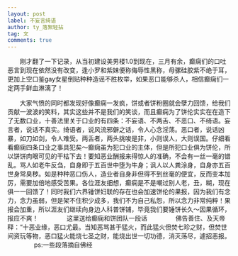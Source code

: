 ```yaml
---
layout: post
label: 不妄言绮语
author: ty_落絮轻拈
tag: 文
comments: true
---
```


　　刚才翻了一下记录，从当初建设美男楼1.0到现在，三月有余，癫痫们的口吐恶言到现在依然没有改变，逢小罗和紫妹便称侮辱性黑称，母骡硅胶紫不绝于耳，更加上空口鉴gay女星倒贴种种造谣不胜枚举，如果恶口能够杀人，相信癫痫们一定两手鲜血淋漓了！

　　大家气愤的同时都发现好像癫痫一发疯，饼或者饼粉圈就会孽力回馈，给我们贡献一波波的笑料，其实这些并不是我们的笑谈，而且癫痫为了饼伦实实在在造下了无数口业，十善法里关于口业的有四条：不妄语、不两舌、不恶口、不绮语。妄言者，说话不真实。绮语者，说风流邪僻之话，令人心念淫荡。恶口者，说话凶暴，如刀如剑，令人难受。两舌者，两头挑唆是非，小则误人，大则误国。仔细看看癫痫四条口业之事具犯矣～癫痫虽为犯口业的主体，但是所犯口业俱为饼伦，所以饼饼肉眼可见的干枯下去！要知恶业酬报来得惊人的准确，不会有一丝一毫的错乱。骂人如老牛反刍，自身即于五百世中堕为牛身；讽人以人粪涂身，自身亦五百世身常臭秽。如是种种恶口伤人，造业者自身非但得不到丝毫的便宜，反而变本加厉，需要加倍地感受苦果。各位涯友细想，癫痫是不是嘲过别人老，丑，糊，现在俱一一回馈了！同时我们六界锤饼妇联的存在也会加速饼伦的果报，因为我们有念力，念力虽弱，但是架不住积少成多，我们不为自己私怨，所以念力非常纯粹！果报会加重，所以涯友们继续向身边人科普饼铺，毕竟我们要锤饼长久～因果循环，报应不爽！
　　
　　这里送给癫痫和饼团队一段话
　　
　　佛告善住、及天帝释：“十恶业缘，恶口尤最。当知恶骂甚于猛火，而此猛火但焚七珍之财，但焚世间资玩等物，恶口猛火能烧七圣之财，能烧出世一切功德，消灭荡尽，遽招恶报。
　　
　　ps:一些段落摘自佛经